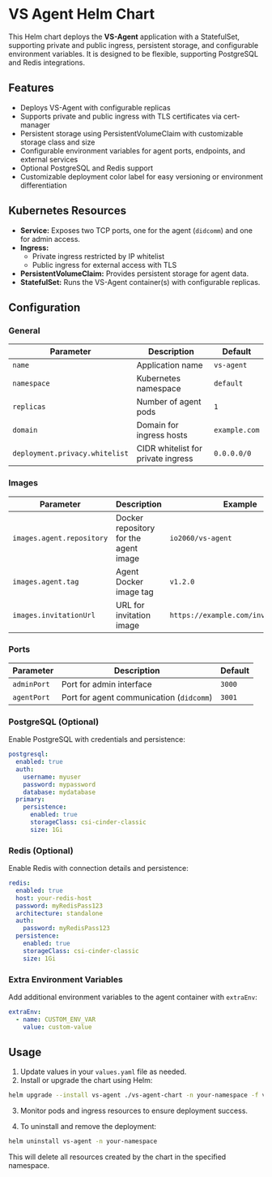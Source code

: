 # VS Agent Helm Chart

This Helm chart deploys the **VS-Agent** application with a StatefulSet, supporting private and public ingress, persistent storage, and configurable environment variables. It is designed to be flexible, supporting PostgreSQL and Redis integrations.

## Features

* Deploys VS-Agent with configurable replicas
* Supports private and public ingress with TLS certificates via cert-manager
* Persistent storage using PersistentVolumeClaim with customizable storage class and size
* Configurable environment variables for agent ports, endpoints, and external services
* Optional PostgreSQL and Redis support
* Customizable deployment color label for easy versioning or environment differentiation

## Kubernetes Resources

* **Service:** Exposes two TCP ports, one for the agent (`didcomm`) and one for admin access.
* **Ingress:**
  * Private ingress restricted by IP whitelist
  * Public ingress for external access with TLS
* **PersistentVolumeClaim:** Provides persistent storage for agent data.
* **StatefulSet:** Runs the VS-Agent container(s) with configurable replicas.

## Configuration

### General

| Parameter                      | Description                                 | Default       |
| ------------------------------ | ------------------------------------------- | ------------- |
| `name`                         | Application name                            | `vs-agent`    |
| `namespace`                    | Kubernetes namespace                        | `default`     |
| `replicas`                     | Number of agent pods                        | `1`           |
| `domain`                       | Domain for ingress hosts                    | `example.com` |
| `deployment.privacy.whitelist` | CIDR whitelist for private ingress          | `0.0.0.0/0`   |

### Images

| Parameter                 | Description                           | Example                              |
| ------------------------- | ------------------------------------- | ------------------------------------ |
| `images.agent.repository` | Docker repository for the agent image | `io2060/vs-agent`          |
| `images.agent.tag`        | Agent Docker image tag                | `v1.2.0`                             |
| `images.invitationUrl`    | URL for invitation image              | `https://example.com/invitation.png` |

### Ports

| Parameter   | Description                              | Default |
| ----------- | ---------------------------------------- | ------- |
| `adminPort` | Port for admin interface                 | `3000`  |
| `agentPort` | Port for agent communication (`didcomm`) | `3001`  |

### PostgreSQL (Optional)

Enable PostgreSQL with credentials and persistence:

```yaml
postgresql:
  enabled: true
  auth:
    username: myuser
    password: mypassword
    database: mydatabase
  primary:
    persistence:
      enabled: true
      storageClass: csi-cinder-classic
      size: 1Gi
```

### Redis (Optional)

Enable Redis with connection details and persistence:

```yaml
redis:
  enabled: true
  host: your-redis-host
  password: myRedisPass123
  architecture: standalone
  auth:
    password: myRedisPass123
  persistence:
    enabled: true
    storageClass: csi-cinder-classic
    size: 1Gi
```

### Extra Environment Variables

Add additional environment variables to the agent container with `extraEnv`:

```yaml
extraEnv:
  - name: CUSTOM_ENV_VAR
    value: custom-value
```

## Usage

1. Update values in your `values.yaml` file as needed.
2. Install or upgrade the chart using Helm:

```bash
helm upgrade --install vs-agent ./vs-agent-chart -n your-namespace -f values.yaml
```

3. Monitor pods and ingress resources to ensure deployment success.

4. To uninstall and remove the deployment:

```bash
helm uninstall vs-agent -n your-namespace
```

This will delete all resources created by the chart in the specified namespace.

